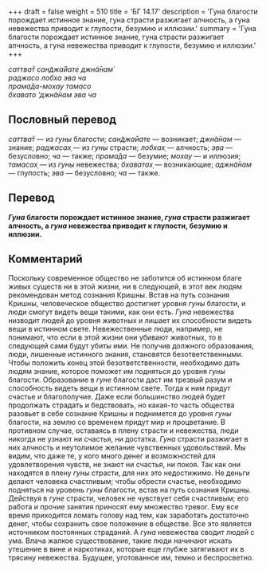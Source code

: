 +++
draft = false
weight = 510
title = 'БГ 14.17'
description = 'Гуна благости порождает истинное знание, гуна страсти разжигает алчность, а гуна невежества приводит к глупости, безумию и иллюзии.'
summary = 'Гуна благости порождает истинное знание, гуна страсти разжигает алчность, а гуна невежества приводит к глупости, безумию и иллюзии.'
+++

_саттва̄т сан̃джа̄йате джн̃а̄нам̇  
раджасо лобха эва ча  
прама̄да-мохау тамасо  
бхавато ’джн̃а̄нам эва ча_

## Пословный перевод

_саттва̄т_ — из _гуны_ благости; _сан̃джа̄йате_ — возникает; _джн̃а̄нам_ — знание; _раджасах̣_ — из _гуны_ страсти; _лобхах̣_ — алчность; _эва_ — безусловно; _ча_ — также; _прама̄да_ — безумие; _мохау_ — и иллюзия; _тамасах̣_ — из _гуны_ невежества; _бхаватах̣_ — возникающие; _аджн̃а̄нам_ — глупость; _эва_ — безусловно; _ча_ — также.

## Перевод

**_Гуна_ благости порождает истинное знание, _гуна_ страсти разжигает алчность, а _гуна_ невежества приводит к глупости, безумию и иллюзии.**

## Комментарий

Поскольку современное общество не заботится об истинном благе живых существ ни в этой жизни, ни в следующей, в этот век людям рекомендован метод сознания Кришны. Встав на путь сознания Кришны, человеческое общество достигнет уровня _гуны_ благости, и люди смогут видеть вещи такими, как они есть. _Гуна_ невежества низводит людей до уровня животных и лишает их способности видеть вещи в истинном свете. Невежественные люди, например, не понимают, что если в этой жизни они убивают животных, то в следующей сами будут убиты ими. Не получив должного образования, люди, лишенные истинного знания, становятся безответственными. Чтобы положить конец этой безответственности, необходимо дать людям знание, которое поможет им подняться до уровня _гуны_ благости. Образование в _гуне_ благости даст им трезвый разум и способность видеть вещи в истинном свете. Тогда к ним придут счастье и благополучие. Даже если большинство людей будет продолжать страдать и бедствовать, но какая-то часть общества разовьет в себе сознание Кришны и поднимется до уровня _гуны_ благости, на землю со временем придут мир и процветание. В противном случае, оставаясь в плену страсти и невежества, люди никогда не узнают ни счастья, ни достатка. _Гуна_ страсти разжигает в них алчность и неутолимое желание чувственных удовольствий. Мы видим, что даже те, у кого много денег и возможностей для удовлетворения чувств, не знают ни счастья, ни покоя. Так как они находятся в плену _гуны_ страсти, для них это недостижимо. Не деньги делают человека счастливым; чтобы обрести счастье, необходимо подняться на уровень _гуны_ благости, встав на путь сознания Кришны. Действуя в _гуне_ страсти, человек не чувствует себя счастливым; его работа и прочие занятия приносят ему множество тревог. Ему все время приходится ломать голову над тем, как заработать достаточно денег, чтобы сохранить свое положение в обществе. Все это является источником постоянных страданий. А _гуна_ невежества сводит людей с ума. Влача жалкое существование, такие люди начинают искать утешение в вине и наркотиках, которые еще глубже затягивают их в трясину невежества. Будущее, уготованное им, темно и беспросветно.
